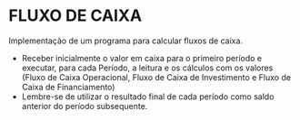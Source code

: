 # FLUXO DE CAIXA

Implementação de um programa para calcular fluxos de caixa.
 - Receber inicialmente o valor em caixa para o primeiro período e executar, para cada
   Período, a leitura e os cálculos com os valores (Fluxo de Caixa Operacional, Fluxo de Caixa de Investimento e Fluxo de Caixa de Financiamento)
 - Lembre-se de utilizar o resultado final de cada período como saldo anterior do período subsequente.

